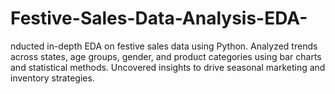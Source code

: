 # Festive-Sales-Data-Analysis-EDA-
nducted in-depth EDA on festive sales data using Python. Analyzed trends across states, age groups, gender, and product categories using bar charts and statistical methods. Uncovered insights to drive seasonal marketing and inventory strategies.
